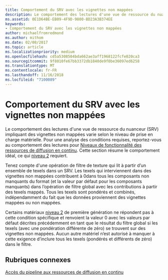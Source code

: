 ```yaml
---
title: Comportement du SRV avec les vignettes non mappées
description: Le comportement des lectures d'une vue de ressource du nuanceur (SRV) impliquant des vignettes non mappées varie selon le niveau de prise en charge matérielle.
ms.assetid: 0E1D64BE-EB09-4F9D-9800-BD23A3B374EE
keywords:
- Comportement du SRV avec les vignettes non mappées
author: michaelfromredmond
ms.author: mithom
ms.date: 02/08/2017
ms.topic: article
ms.localizationpriority: medium
ms.openlocfilehash: cd5a5308504bda662ae3aff1968122fcfe020ca3
ms.sourcegitcommit: 9f8010fe67bb3372db1840de9f0be36097ed6258
ms.translationtype: MT
ms.contentlocale: fr-FR
ms.lasthandoff: 11/16/2018
ms.locfileid: "7100089"
---
```

# <a name="span-iddirect3dconceptssrvbehaviorwithnon-mappedtilesspansrv-behavior-with-non-mapped-tiles"></a><span id="direct3dconcepts.srv_behavior_with_non-mapped_tiles"></span>Comportement du SRV avec les vignettes non mappées


Le comportement des lectures d'une vue de ressource du nuanceur (SRV) impliquant des vignettes non mappées varie selon le niveau de prise en charge matérielle. Pour une analyse des conditions requises, reportez-vous au comportement des lectures pour [Niveaux de fonctionnalité des ressources de diffusion en continu](streaming-resources-features-tiers.md). Cette section résume le comportement idéal, ce qui [niveau 2](tier-2.md) requiert.

Tenez compte d'une opération de filtre de texture qui lit à partir d’un ensemble de texels dans un SRV. Les texels qui interviennent dans des vignettes non mappées contribuent à 0dans tous les composants non manquants du format (et la valeur par défaut pour les composants manquants) dans l’opération de filtre global avec les contributions à partir des texels mappés. Tous les texels sont pondérés et combinés, indépendamment du fait que les données proviennent des vignettes mappées ou non mappées.

Certains matériaux [niveau 2](tier-2.md) de première génération ne répondent pas à cette condition spécifique et renvoient la valeur 0 avec les valeurs par défaut décrites précédemment en tant que le résultat du filtre global si les texels (avec une pondération différente de zéro) se trouvent sur des vignettes non mappées. Aucun autre matériel n’est autorisé à manquer à cette exigence d’inclure tous les texels (pondérés et différents de zéro) dans le filtre.

## <a name="span-idrelated-topicsspanrelated-topics"></a><span id="related-topics"></span>Rubriques connexes


[Accès du pipeline aux ressources de diffusion en continu](pipeline-access-to-streaming-resources.md)

 

 




